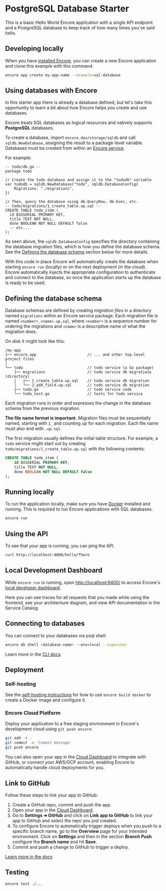 # PostgreSQL Database Starter

This is a basic Hello World Encore application with a single API endpoint and a PostgreSQL database to keep track of how many times you've said hello.

## Developing locally

When you have [installed Encore](https://encore.dev/docs/install), you can create a new Encore application and clone this example with this command.

```bash
encore app create my-app-name --example=sql-database
```

## Using databases with Encore

In this starter app there is already a database defined, but let's take this opportunity to learn a bit about how Encore helps you create and use databases.

Encore treats SQL databases as logical resources and natively supports **PostgreSQL** databases.

To create a database, import `encore.dev/storage/sqldb` and call `sqldb.NewDatabase`, assigning the result to a package-level variable.
Databases must be created from within an [Encore service](https://encore.dev/docs/primitives/services-and-apis).

For example:

```
-- todo/db.go --
package todo

// Create the todo database and assign it to the "tododb" variable
var tododb = sqldb.NewDatabase("todo", sqldb.DatabaseConfig{
	Migrations: "./migrations",
})

// Then, query the database using db.QueryRow, db.Exec, etc.
-- todo/migrations/1_create_table.up.sql --
CREATE TABLE todo_item (
  id BIGSERIAL PRIMARY KEY,
  title TEXT NOT NULL,
  done BOOLEAN NOT NULL DEFAULT false
  -- etc...
);
```

As seen above, the `sqldb.DatabaseConfig` specifies the directory containing the database migration files,
which is how you define the database schema.
See the [Defining the database schema](#defining-the-database-schema) section below for more details.

With this code in place Encore will automatically create the database when starting `encore run` (locally)
or on the next deployment (in the cloud). Encore automatically injects the appropriate configuration to authenticate
and connect to the database, so once the application starts up the database is ready to be used.

## Defining the database schema

Database schemas are defined by creating *migration files* in a directory named `migrations`
within an Encore service package. Each migration file is named `<number>_<name>.up.sql`, where
`<number>` is a sequence number for ordering the migrations and `<name>` is a
descriptive name of what the migration does.

On disk it might look like this:

```
/my-app
├── encore.app                       // ... and other top-level project files
│
└── todo                             // todo service (a Go package)
    ├── migrations                   // todo service db migrations (directory)
    │   ├── 1_create_table.up.sql    // todo service db migration
    │   └── 2_add_field.up.sql       // todo service db migration
    ├── todo.go                      // todo service code
    └── todo_test.go                 // tests for todo service
```

Each migration runs in order and expresses the change in the database schema
from the previous migration.

**The file name format is important.** Migration files must be sequentially named, starting with `1_` and counting up for each migration.
Each file name must also end with `.up.sql`.

The first migration usually defines the initial table structure. For example,
a `todo` service might start out by creating `todo/migrations/1_create_table.up.sql` with
the following contents:

```sql
CREATE TABLE todo_item (
    id BIGSERIAL PRIMARY KEY,
    title TEXT NOT NULL,
    done BOOLEAN NOT NULL DEFAULT false
);
```

## Running locally

To run the application locally, make sure you have [Docker](https://docker.com) installed and running. This is required to run Encore applications with SQL databases.

```bash
encore run
```

## Using the API

To see that your app is running, you can ping the API.

```bash
curl http://localhost:4000/hello/There
```

## Local Development Dashboard

While `encore run` is running, open [http://localhost:9400/](http://localhost:9400/) to access Encore's [local developer dashboard](https://encore.dev/docs/observability/dev-dash).

Here you can see traces for all requests that you made while using the frontend, see your architecture diagram, and view API documentation in the Service Catalog.

## Connecting to databases

You can connect to your databases via psql shell:

```bash
encore db shell <database-name> --env=local --superuser
```

Learn more in the [CLI docs](https://encore.dev/docs/develop/cli-reference#database-management).

## Deployment

### Self-hosting

See the [self-hosting instructions](https://encore.dev/docs/self-host/docker-build) for how to use `encore build docker` to create a Docker image and configure it.

### Encore Cloud Platform

Deploy your application to a free staging environment in Encore's development cloud using `git push encore`:

```bash
git add -A .
git commit -m 'Commit message'
git push encore
```

You can also open your app in the [Cloud Dashboard](https://app.encore.dev) to integrate with GitHub, or connect your AWS/GCP account, enabling Encore to automatically handle cloud deployments for you.

## Link to GitHub

Follow these steps to link your app to GitHub:

1. Create a GitHub repo, commit and push the app.
2. Open your app in the [Cloud Dashboard](https://app.encore.dev).
3. Go to **Settings ➔ GitHub** and click on **Link app to GitHub** to link your app to GitHub and select the repo you just created.
4. To configure Encore to automatically trigger deploys when you push to a specific branch name, go to the **Overview** page for your intended environment. Click on **Settings** and then in the section **Branch Push** configure the **Branch name** and hit **Save**.
5. Commit and push a change to GitHub to trigger a deploy.

[Learn more in the docs](https://encore.dev/docs/how-to/github)

## Testing

```bash
encore test ./...
```
